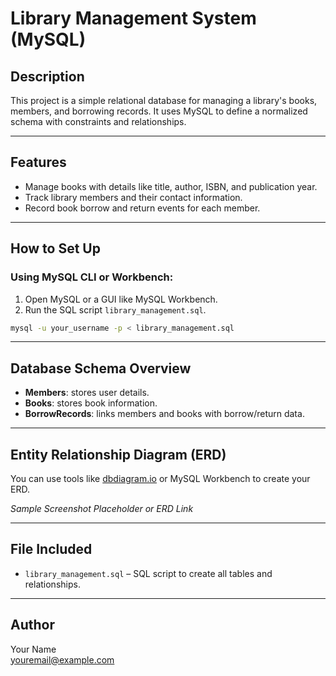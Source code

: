 
# Library Management System (MySQL)

## Description
This project is a simple relational database for managing a library's books, members, and borrowing records. It uses MySQL to define a normalized schema with constraints and relationships.

---

## Features
- Manage books with details like title, author, ISBN, and publication year.
- Track library members and their contact information.
- Record book borrow and return events for each member.

---

## How to Set Up

### Using MySQL CLI or Workbench:
1. Open MySQL or a GUI like MySQL Workbench.
2. Run the SQL script `library_management.sql`.

```bash
mysql -u your_username -p < library_management.sql
```

---

## Database Schema Overview

- **Members**: stores user details.
- **Books**: stores book information.
- **BorrowRecords**: links members and books with borrow/return data.

---

## Entity Relationship Diagram (ERD)

You can use tools like [dbdiagram.io](https://dbdiagram.io) or MySQL Workbench to create your ERD.

_Sample Screenshot Placeholder or ERD Link_

---

## File Included
- `library_management.sql` – SQL script to create all tables and relationships.

---

## Author
Your Name  
[youremail@example.com](Matlhatse95kk@gmail.com)
